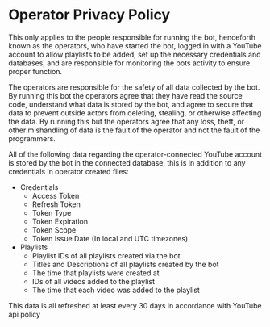 ﻿# Operator Privacy Policy

This only applies to the people responsible for running the bot, henceforth known as the operators, who have started the bot, logged in with a YouTube account to allow playlists to be added, set up the necessary credentials and databases, and are responsible for monitoring the bots activity to ensure proper function.

The operators are responsible for the safety of all data collected by the bot. By running this bot the operators agree that they have read the source code, understand what data is stored by the bot, and agree to secure that data to prevent outside actors from deleting, stealing, or otherwise affecting the data. By running this but the operators agree that any loss, theft, or other mishandling of data is the fault of the operator and not the fault of the programmers.

All of the following data regarding the operator-connected YouTube account is stored by the bot in the connected database, this is in addition to any credentials in operator created files:
* Credentials
    * Access Token
    * Refresh Token
    * Token Type
    * Token Expiration
    * Token Scope
    * Token Issue Date (In local and UTC timezones)
* Playlists
    * Playlist IDs of all playlists created via the bot
    * Titles and Descriptions of all playlists created by the bot
    * The time that playlists were created at
    * IDs of all videos added to the playlist
    * The time that each video was added to the playlist

This data is all refreshed at least every 30 days in accordance with YouTube api policy